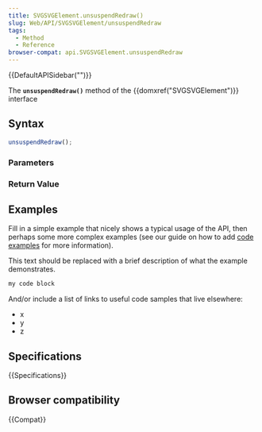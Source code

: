```yaml
---
title: SVGSVGElement.unsuspendRedraw()
slug: Web/API/SVGSVGElement/unsuspendRedraw
tags:
  - Method
  - Reference
browser-compat: api.SVGSVGElement.unsuspendRedraw
---
```

{{DefaultAPISidebar("")}}

The **`unsuspendRedraw()`** method of the {{domxref("SVGSVGElement")}} interface 

## Syntax

```js
unsuspendRedraw();
```

### Parameters



### Return Value



## Examples

Fill in a simple example that nicely shows a typical usage of the API, then perhaps some more complex examples (see our guide on how to add [code examples](/en-US/docs/MDN/Contribute/Structures/Code_examples) for more information).

This text should be replaced with a brief description of what the example demonstrates.

```js
my code block
```

And/or include a list of links to useful code samples that live elsewhere:

*   x
*   y
*   z

## Specifications

{{Specifications}}

## Browser compatibility

{{Compat}}


